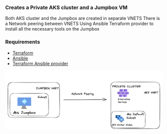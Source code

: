 ### Creates a Private AKS cluster and a Jumpbox VM 
Both AKS cluster and the Jumpbox are created in separate VNETS
There is a Network peering between VNETS
Using Ansible Terraform provider to install all the necessary tools on the Jumpbox

### Requirements
 - [Terraform](https://developer.hashicorp.com/terraform/tutorials/aws-get-started/install-cli)
 - [Ansible](https://docs.ansible.com/ansible/latest/installation_guide/index.html)
 - [Terraform Ansible provider](https://registry.terraform.io/providers/ansible/ansible/latest/docs)


![Basic topology](assets/image.png)
